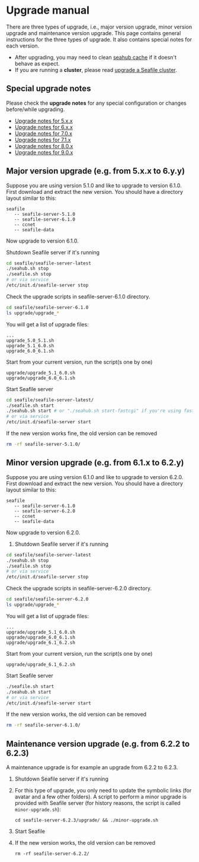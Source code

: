 # Upgrade manual

There are three types of upgrade, i.e., major version upgrade, minor version upgrade and maintenance version upgrade. This page contains general instructions for the three types of upgrade. It also contains special notes for each version.

* After upgrading, you may need to clean [seahub cache](../deploy/add_memcached.md) if it doesn't behave as expect.
* If you are running a **cluster**, please read [upgrade a Seafile cluster](../deploy_pro/upgrade_a_cluster.md).

## Special upgrade notes

Please check the **upgrade notes** for any special configuration or changes before/while upgrading.

* [Upgrade notes for 5.x.x](./upgrade_notes_for_5.x.x.md)
* [Upgrade notes for 6.x.x](./upgrade_notes_for_6.x.x.md)
* [Upgrade notes for 7.0.x](./upgrade_notes_for_7.0.x.md)
* [Upgrade notes for 7.1.x](./upgrade_notes_for_7.1.x.md)
* [Upgrade notes for 8.0.x](./upgrade_notes_for_8.0.x.md)
* [Upgrade notes for 9.0.x](./upgrade_notes_for_9.0.x.md)

## Major version upgrade (e.g. from 5.x.x to 6.y.y)

Suppose you are using version 5.1.0 and like to upgrade to version 6.1.0. First download and extract the new version. You should have a directory layout similar to this:

```
seafile
   -- seafile-server-5.1.0
   -- seafile-server-6.1.0
   -- ccnet
   -- seafile-data
```

Now upgrade to version 6.1.0.

Shutdown Seafile server if it's running

```sh
cd seafile/seafile-server-latest
./seahub.sh stop
./seafile.sh stop
# or via service
/etc/init.d/seafile-server stop
```

Check the upgrade scripts in seafile-server-6.1.0 directory.

```sh
cd seafile/seafile-server-6.1.0
ls upgrade/upgrade_*
```

You will get a list of upgrade files:

```
...
upgrade_5.0_5.1.sh
upgrade_5.1_6.0.sh
upgrade_6.0_6.1.sh
```

Start from your current version, run the script(s one by one)

```
upgrade/upgrade_5.1_6.0.sh
upgrade/upgrade_6.0_6.1.sh
```

Start Seafile server

```sh
cd seafile/seafile-server-latest/
./seafile.sh start
./seahub.sh start # or "./seahub.sh start-fastcgi" if you're using fastcgi
# or via service
/etc/init.d/seafile-server start
```

If the new version works fine, the old version can be removed

```sh
rm -rf seafile-server-5.1.0/
```

## Minor version upgrade (e.g. from 6.1.x to 6.2.y)

Suppose you are using version 6.1.0 and like to upgrade to version 6.2.0. First download and extract the new version. You should have a directory layout similar to this:

```
seafile
   -- seafile-server-6.1.0
   -- seafile-server-6.2.0
   -- ccnet
   -- seafile-data
```

Now upgrade to version 6.2.0.

1. Shutdown Seafile server if it's running

```sh
cd seafile/seafile-server-latest
./seahub.sh stop
./seafile.sh stop
# or via service
/etc/init.d/seafile-server stop
```

Check the upgrade scripts in seafile-server-6.2.0 directory.

```sh
cd seafile/seafile-server-6.2.0
ls upgrade/upgrade_*
```

You will get a list of upgrade files:

```
...
upgrade/upgrade_5.1_6.0.sh
upgrade/upgrade_6.0_6.1.sh
upgrade/upgrade_6.1_6.2.sh
```

Start from your current version, run the script(s one by one)

```
upgrade/upgrade_6.1_6.2.sh
```

Start Seafile server

```sh
./seafile.sh start
./seahub.sh start
# or via service
/etc/init.d/seafile-server start
```

If the new version works, the old version can be removed

```sh
rm -rf seafile-server-6.1.0/
```

## Maintenance version upgrade (e.g. from 6.2.2 to 6.2.3)

A maintenance upgrade is for example an upgrade from 6.2.2 to 6.2.3.

1. Shutdown Seafile server if it's running
2. For this type of upgrade, you only need to update the symbolic links (for avatar and a few other folders). 
   A script to perform a minor upgrade is provided with Seafile server (for history reasons, the script is called `minor-upgrade.sh`):

    ```
    cd seafile-server-6.2.3/upgrade/ && ./minor-upgrade.sh
    ```

3. Start Seafile
4. If the new version works, the old version can be removed

    ```
    rm -rf seafile-server-6.2.2/
    ```

